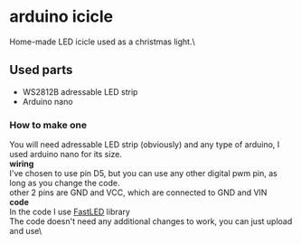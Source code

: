 # arduino icicle
Home-made LED icicle used as a christmas light.\
## Used parts
* WS2812B adressable LED strip
* Arduino nano
### How to make one
You will need adressable LED strip (obviously) and any type of arduino, I used arduino nano for its size.\
**wiring**\
I've chosen to use pin D5, but you can use any other digital pwm pin, as long as you change the code.\
other 2 pins are GND and VCC, which are connected to GND and VIN\
**code**\
In the code I use [FastLED](https://github.com/FastLED/FastLED) library\
The code doesn't need any additional changes to work, you can just upload and use\
